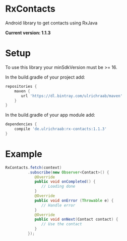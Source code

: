 # RxContacts
Android library to get contacts using RxJava

**Current version: 1.1.3**

# Setup
To use this library your minSdkVersion must be >= 16.

In the build.gradle of your project add:

```gradle
repositories {
    maven {
       url 'https://dl.bintray.com/ulrichraab/maven'
    }
}
```

In the build.gradle of your app module add:

```gradle
dependencies {
    compile 'de.ulrichraab:rx-contacts:1.1.3'
}
```

# Example

```java
RxContacts.fetch(context)
          .subscribe(new Observer<Contact>() {
             @Override
             public void onCompleted() {
                // Loading done
             }
             @Override
             public void onError (Throwable e) {
                // Handle error
             }
             @Override
             public void onNext(Contact contact) {
                // Use the contact
             }
          });
```
